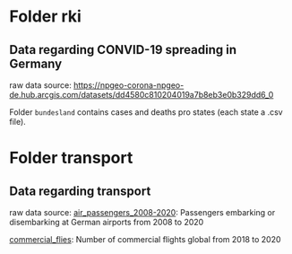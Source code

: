 # Folder rki
## Data regarding CONVID-19 spreading in Germany
raw data source: https://npgeo-corona-npgeo-de.hub.arcgis.com/datasets/dd4580c810204019a7b8eb3e0b329dd6_0


Folder `bundesland` contains cases and deaths pro states (each state a .csv file). 

# Folder transport
## Data regarding transport
raw data source:
[air_passengers_2008-2020](https://www.destatis.de/EN/Themes/Cross-Section/Corona/Economy/context-economy.html;jsessionid=E61B6B56E8A883574584C8C7BE72A2EB.internet8742?nn=396932#airtransport): Passengers embarking or disembarking at German airports from 2008 to 2020

[commercial_flies](https://www.flightradar24.com/data/statistics): Number of commercial flights global from 2018 to 2020

